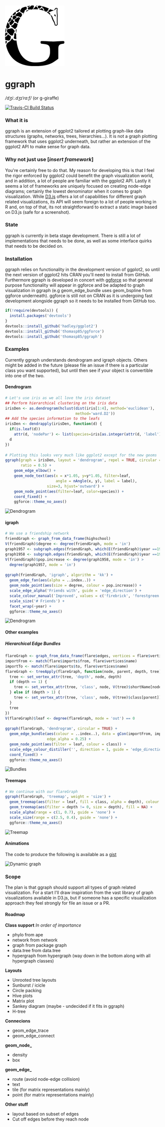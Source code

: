 ![ggraph logo](inst/ggraph.png)

# ggraph
*/dʒiː.dʒɪˈrɑːf/*  (or g-giraffe)

[![Travis-CI Build Status](https://travis-ci.org/thomasp85/ggraph.svg?branch=master)](https://travis-ci.org/thomasp85/ggraph)

### What it is
ggraph is an extension of ggplot2 tailored at plotting graph-like data 
structures (graphs, networks, trees, hierarchies...). It is not a graph plotting
framework that uses ggplot2 underneath, but rather an extension of the ggplot2 
API to make sense for graph data.

### Why not just use [*insert framework*]
You're certainly free to do that. My reason for developing this is that I feel
the rigor enforced by ggplot2 could benefit the graph visualization world, and
in addition, a lot of people are familiar with the ggplot2 API. Lastly it seems
a lot of frameworks are uniquely focused on creating node-edge diagrams; 
certainly the lowest denominator when it comes to graph visualization. While 
[D3.js](http://d3js.org) offers a lot of capabilities for different graph 
related visualizations, its API will seem foreign to a lot of people working in
R and, on top of that, its not straightforward to extract a static image based
on D3.js (safe for a screenshot).

### State
ggraph is currently in beta stage development. There is still a lot of
implementations that needs to be done, as well as some interface quirks that 
needs to be decided on.

### Installation
ggraph relies on functionality in the development version of ggplot2, so until
the next version of ggplot2 hits CRAN you'll need to install from GitHub. 
Furthermore ggraph is developed in concert with 
[ggforce](https://github.com/thomasp85/ggforce) so that general purpose 
functionality will appear in ggforce and be adapted to graph visualization in
ggraph (e.g geom_edge_bundle uses geom_bspline from ggforce underneath). ggforce
is still not on CRAN as it is undergoing fast development alongside ggraph so it
needs to be installed from GitHub too.

```r
if(!require(devtools)) {
  install.packages('devtools')
}
devtools::install_github('hadley/ggplot2')
devtools::install_github('thomasp85/ggforce')
devtools::install_github('thomasp85/ggraph')
```

### Examples
Currently ggraph understands dendrogram and igraph objects. Others might be
added in the future (please file an issue if there is a particular class you
want supported), but until then see if your object is convertible into one
of the two.

#### Dendrogram
```r
# Let's use iris as we all love the iris dataset
## Perform hierarchical clustering on the iris data
irisDen <- as.dendrogram(hclust(dist(iris[1:4], method='euclidean'), 
                                method='ward.D2'))
## Add the species information to the leafs
irisDen <- dendrapply(irisDen, function(d) {
  if(is.leaf(d)) 
    attr(d, 'nodePar') <- list(species=iris[as.integer(attr(d, 'label')),5])
  d
})

# Plotting this looks very much like ggplot2 except for the new geoms
ggraph(graph = irisDen, layout = 'dendrogram', repel = TRUE, circular = TRUE, 
       ratio = 0.5) + 
    geom_edge_elbow() + 
    geom_node_text(aes(x = x*1.05, y=y*1.05, filter=leaf, 
                       angle = nAngle(x, y), label = label), 
                   size=3, hjust='outward') + 
    geom_node_point(aes(filter=leaf, color=species)) + 
    coord_fixed() + 
    ggforce::theme_no_axes()
```

![Dendrogram](https://dl.dropboxusercontent.com/u/2323585/ggraph/dendro1.png)

#### igraph
```r
# We use a friendship network
friendGraph <- graph_from_data_frame(highschool)
V(friendGraph)$degree <- degree(friendGraph, mode = 'in')
graph1957 <- subgraph.edges(friendGraph, which(E(friendGraph)$year ==1957), F)
graph1958 <- subgraph.edges(friendGraph, which(E(friendGraph)$year ==1958), F)
V(friendGraph)$pop.increase <- degree(graph1958, mode = 'in') > 
  degree(graph1957, mode = 'in')

ggraph(friendGraph, 'igraph', algorithm = 'kk') + 
  geom_edge_fan(aes(alpha = ..index..)) + 
  geom_node_point(aes(size = degree, colour = pop.increase)) + 
  scale_edge_alpha('Friends with', guide = 'edge_direction') + 
  scale_colour_manual('Improved', values = c('firebrick', 'forestgreen')) + 
  scale_size('# Friends') + 
  facet_wrap(~year) + 
  ggforce::theme_no_axes()
```

![Dendrogram](https://dl.dropboxusercontent.com/u/2323585/ggraph/friends.png)

#### Other examples
##### Hierarchical Edge Bundles
```r
flareGraph <- graph_from_data_frame(flare$edges, vertices = flare$vertices)
importFrom <- match(flare$imports$from, flare$vertices$name)
importTo <- match(flare$imports$to, flare$vertices$name)
flareGraph <- treeApply(flareGraph, function(node, parent, depth, tree) {
  tree <- set_vertex_attr(tree, 'depth', node, depth)
  if (depth == 1) {
    tree <- set_vertex_attr(tree, 'class', node, V(tree)$shortName[node])
  } else if (depth > 1) {
    tree <- set_vertex_attr(tree, 'class', node, V(tree)$class[parent])
  }
  tree
})
V(flareGraph)$leaf <- degree(flareGraph, mode = 'out') == 0

ggraph(flareGraph, 'dendrogram', circular = TRUE) + 
  geom_edge_bundle(aes(colour = ..index..), data = gCon(importFrom, importTo), 
                   edge_alpha = 0.25) +
  geom_node_point(aes(filter = leaf, colour = class)) +
  scale_edge_colour_distiller('', direction = 1, guide = 'edge_direction') + 
  coord_fixed() +
  ggforce::theme_no_axes()
```

![Bundles](https://dl.dropboxusercontent.com/u/2323585/ggraph/bundles.png)

#### Treemaps
```r
# We continue with our flareGraph
ggraph(flareGraph, 'treemap', weight = 'size') + 
  geom_treemap(aes(filter = leaf, fill = class, alpha = depth), colour = NA) + 
  geom_treemap(aes(filter = depth != 0, size = depth), fill = NA) + 
  scale_alpha(range = c(1, 0.7), guide = 'none') + 
  scale_size(range = c(2.5, 0.4), guide = 'none') + 
  ggforce::theme_no_axes()
```

![Treemap](https://dl.dropboxusercontent.com/u/2323585/ggraph/treemap.png)

#### Animations
The code to produce the following is available as a 
[gist](https://gist.github.com/thomasp85/eee48b065ff454e390e1)

![Dynamic graph](https://dl.dropboxusercontent.com/u/2323585/ggraph/inter.gif)

### Scope
The plan is that ggraph should support all types of graph related visualization.
For a start I'll draw inspiration from the vast library of graph visualizations 
available in D3.js, but if someone has a specific visualization approach they 
feel strongly for file an issue or a PR.

#### Roadmap
**Class support** *In order of importance*

- phylo from ape
- network from network
- graph from package graph
- data.tree from data.tree
- hypergraph from hypergraph (way down in the bottom along with all hypergraph
classes)

**Layouts**

- Unrooted tree layouts
- Sunburst / icicle
- Circle packing
- Hive plots
- Matrix plot
- Sankey diagram (maybe - undecided if it fits in ggraph)
- H-tree

**Connecions**

- geom_edge_trace
- geom_edge_connect

**geom_node_**

- density
- box

**geom_edge_**

- route (avoid node-edge collision)
- text
- tile (for matrix representations mainly)
- point (for matrix representations mainly)

**Other stuff**

- layout based on subset of edges
- Cut off edges before they reach node
